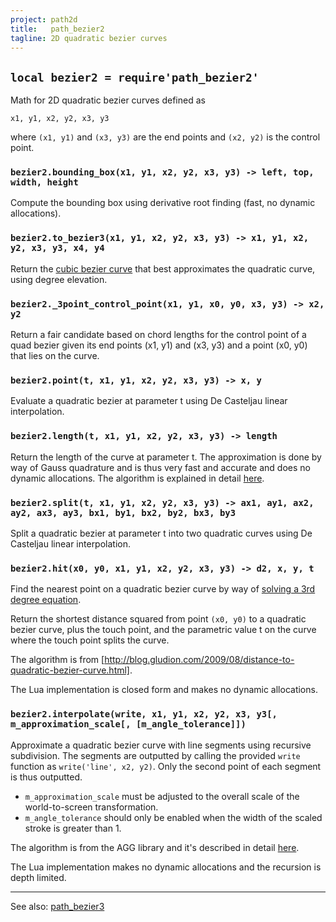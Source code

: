 ```yaml
---
project: path2d
title:   path_bezier2
tagline: 2D quadratic bezier curves
---
```


## `local bezier2 = require'path_bezier2'`

Math for 2D quadratic bezier curves defined as

	x1, y1, x2, y2, x3, y3

where `(x1, y1)` and `(x3, y3)` are the end points and `(x2, y2)` is the control point.

### `bezier2.bounding_box(x1, y1, x2, y2, x3, y3) -> left, top, width, height`

Compute the bounding box using derivative root finding (fast, no dynamic allocations).

### `bezier2.to_bezier3(x1, y1, x2, y2, x3, y3) -> x1, y1, x2, y2, x3, y3, x4, y4`

Return the [cubic bezier curve](path_bezier3.html) that best approximates the quadratic curve, using degree elevation.

### `bezier2._3point_control_point(x1, y1, x0, y0, x3, y3) -> x2, y2`

Return a fair candidate based on chord lengths for the control point of a quad bezier given
its end points (x1, y1) and (x3, y3) and a point (x0, y0) that lies on the curve.

### `bezier2.point(t, x1, y1, x2, y2, x3, y3) -> x, y`

Evaluate a quadratic bezier at parameter t using De Casteljau linear interpolation.

### `bezier2.length(t, x1, y1, x2, y2, x3, y3) -> length`

Return the length of the curve at parameter t. The approximation is done by way of Gauss quadrature and is thus
very fast and accurate and does no dynamic allocations.
The algorithm is explained in detail [here](http://processingjs.nihongoresources.com/bezierinfo/#intoffsets_c).

### `bezier2.split(t, x1, y1, x2, y2, x3, y3) -> ax1, ay1, ax2, ay2, ax3, ay3, bx1, by1, bx2, by2, bx3, by3`

Split a quadratic bezier at parameter t into two quadratic curves using De Casteljau linear interpolation.

### `bezier2.hit(x0, y0, x1, y1, x2, y2, x3, y3) -> d2, x, y, t`

Find the nearest point on a quadratic bezier curve by way of [solving a 3rd degree equation](eq3.html).

Return the shortest distance squared from point `(x0, y0)` to a quadratic bezier curve, plus the touch point,
and the parametric value t on the curve where the touch point splits the curve.

The algorithm is from [http://blog.gludion.com/2009/08/distance-to-quadratic-bezier-curve.html].

The Lua implementation is closed form and makes no dynamic allocations.

### `bezier2.interpolate(write, x1, y1, x2, y2, x3, y3[, m_approximation_scale[, [m_angle_tolerance]])`

Approximate a quadratic bezier curve with line segments using recursive subdivision.
The segments are outputted by calling the provided `write` function as `write('line', x2, y2)`.
Only the second point of each segment is thus outputted.

  * `m_approximation_scale` must be adjusted to the overall scale of the world-to-screen transformation.
  * `m_angle_tolerance` should only be enabled when the width of the scaled stroke is greater than 1.

The algorithm is from the AGG library and it's described in detail
	[here](http://www.antigrain.com/research/adaptive_bezier/index.html).

The Lua implementation makes no dynamic allocations and the recursion is depth limited.

----
See also: [path_bezier3](path_bezier3.html)
